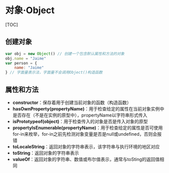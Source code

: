 # 对象·Object

\[TOC\]

## 创建对象

```javascript
var obj = new Object() // 创建一个包含默认属性和方法的对象
obj.name = "Jaime"
var person = {
    name: "Jaime"
} // 字面量表示法，字面量不会调用Object()构造函数
```

## 属性和方法

* **constructor**：保存着用于创建当前对象的函数（构造函数）
* **hasOwnProperty\(propertyName\)**：用于检查给定的属性在当前对象实例中是否存在（不是在实例的原型中），propertyName以字符串形式传入
* **isPrototypeof\(object\)**：用于检查传入的对象是否是传入对象的原型
* **propertyIsEnumerable\(propertyName\)**：用于检查给定的属性是否可使用for-in来枚举，for-in之前先检测对象变量是否是null或undefined，否则会报错
* **toLocaleString**：返回对象的字符串表示，该字符串与执行环境的地区对应
* **toString**：返回对象的字符串表示
* **valueOf**：返回对象的字符串、数值或布尔值表示，通常与toSting的返回值相同

